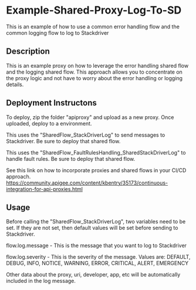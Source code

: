 # Example-Shared-Proxy-Log-To-SD
This is an example of how to use a common error handling flow and the common logging flow to log to Stackdriver

## Description ##
This is an example proxy on how to leverage the error handling shared flow and the logging shared flow.  This approach allows you to concentrate on the proxy logic and not have to worry about the error handling or logging details.  

## Deployment Instructons ##
To deploy, zip the folder "apiproxy" and upload as a new proxy.  Once uploaded, deploy to a environment.

This uses the "SharedFlow_StackDriverLog" to send messages to Stackdriver.  Be sure to deploy that shared flow.

This uses the "SharedFlow_FaultRulesHandling_SharedStackDriverLog" to handle fault rules.  Be sure to deploy that shared flow.

See this link on how to incorporate proxies and shared flows in your CI/CD approach.  https://community.apigee.com/content/kbentry/35173/continuous-integration-for-api-proxies.html

## Usage ##
Before calling the "SharedFlow_StackDriverLog", two variables need to be set.  If they are not set, then default values will be set before sending to Stackdriver.

flow.log.message - This is the message that you want to log to Stackdriver

flow.log.severity - This is the severity of the message.  Values are: DEFAULT, DEBUG, INFO, NOTICE, WARNING, ERROR, CRITICAL, ALERT, EMERGENCY

Other data about the proxy, uri, developer, app, etc will be automatically included in the log message.


